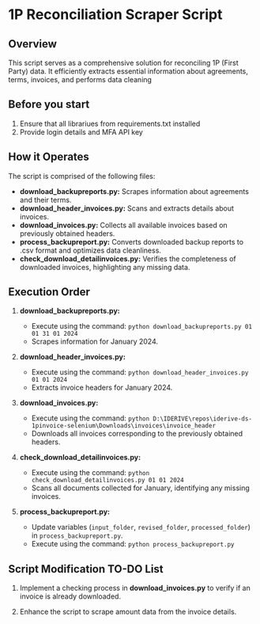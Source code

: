 # 1P Reconciliation Scraper Script

## Overview

This script serves as a comprehensive solution for reconciling 1P (First Party) data. It efficiently extracts essential information about agreements, terms, invoices, and performs data cleaning 

## Before you start 

1. Ensure that all librariues from requirements.txt installed
2. Provide login details and MFA API key 

## How it Operates

The script is comprised of the following files:

- **download_backupreports.py:** Scrapes information about agreements and their terms.
- **download_header_invoices.py:** Scans and extracts details about invoices.
- **download_invoices.py:** Collects all available invoices based on previously obtained headers.
- **process_backupreport.py:** Converts downloaded backup reports to .csv format and optimizes data cleanliness.
- **check_download_detailinvoices.py:** Verifies the completeness of downloaded invoices, highlighting any missing data.

## Execution Order

1. **download_backupreports.py:**
    - Execute using the command: `python download_backupreports.py 01 01 31 01 2024`
    - Scrapes information for January 2024.

2. **download_header_invoices.py:**
    - Execute using the command: `python download_header_invoices.py 01 01 2024`
    - Extracts invoice headers for January 2024.

3. **download_invoices.py:**
    - Execute using the command: `python D:\IDERIVE\repos\iderive-ds-1pinvoice-selenium\Downloads\invoices\invoice_header`
    - Downloads all invoices corresponding to the previously obtained headers.

4. **check_download_detailinvoices.py:**
    - Execute using the command: `python check_download_detailinvoices.py 01 01 2024`
    - Scans all documents collected for January, identifying any missing invoices.

5. **process_backupreport.py:**
    - Update variables (`input_folder`, `revised_folder`, `processed_folder`) in `process_backupreport.py`.
    - Execute using the command: `python process_backupreport.py`

## Script Modification TO-DO List

1. Implement a checking process in **download_invoices.py** to verify if an invoice is already downloaded.
   
2. Enhance the script to scrape amount data from the invoice details.
